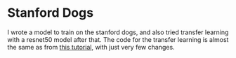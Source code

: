 # Stanford Dogs
I wrote a model to train on the stanford dogs, and also tried transfer learning with a
resnet50 model after that. The code for the transfer learning is almost the same as
from [this tutorial](https://pytorch.org/tutorials/beginner/transfer_learning_tutorial.html),
with just very few changes.
